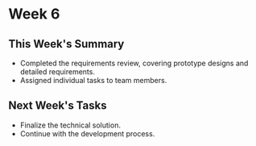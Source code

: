 # Week 6
## This Week's Summary
- Completed the requirements review, covering prototype designs and detailed requirements.
- Assigned individual tasks to team members.

## Next Week's Tasks
- Finalize the technical solution.
- Continue with the development process.